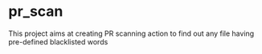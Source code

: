 # pr_scan
 This project aims at creating PR scanning action to find out any file having pre-defined blacklisted words
